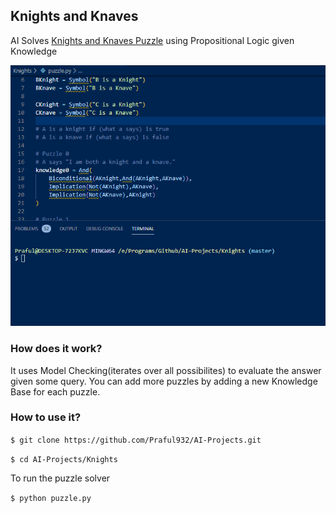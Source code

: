 ## Knights and Knaves
AI Solves [Knights and Knaves Puzzle](https://sites.google.com/site/newheiser/knightsandknaves) using Propositional Logic given Knowledge

![Demo](demo.gif)

### How does it work?
It uses Model Checking(iterates over all possibilites) to evaluate the answer given some query.
You can add more puzzles by adding a new Knowledge Base for each puzzle. 

### How to use it?
`$ git clone https://github.com/Praful932/AI-Projects.git`

`$ cd AI-Projects/Knights`

To run the puzzle solver

`$ python puzzle.py`
